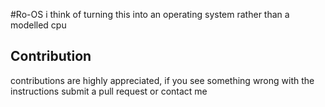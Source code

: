 #Ro-OS
i think of turning this into an operating system rather than a modelled cpu

## Contribution
contributions are highly appreciated, if you see something wrong with the instructions submit a pull request or contact me

